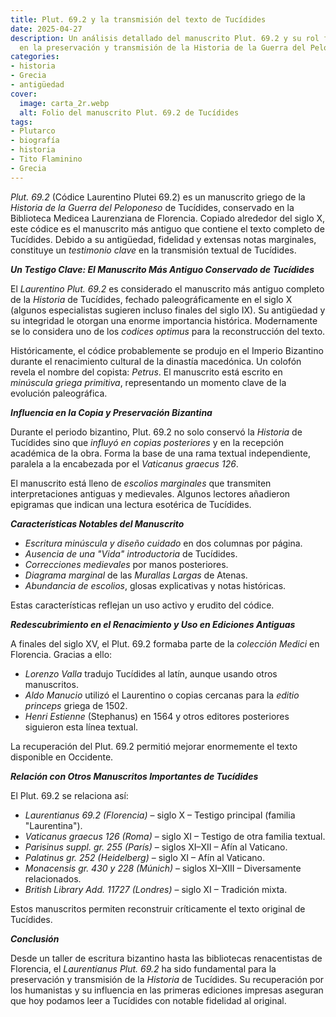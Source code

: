 ```yaml
---
title: Plut. 69.2 y la transmisión del texto de Tucídides
date: 2025-04-27
description: Un análisis detallado del manuscrito Plut. 69.2 y su rol fundamental
  en la preservación y transmisión de la Historia de la Guerra del Peloponeso de Tucídides.
categories:
- historia
- Grecia
- antigüedad
cover:
  image: carta_2r.webp
  alt: Folio del manuscrito Plut. 69.2 de Tucídides
tags:
- Plutarco
- biografía
- historia
- Tito Flaminino
- Grecia
---
```


*Plut. 69.2* (Códice Laurentino Plutei 69.2) es un manuscrito griego de la *Historia de la Guerra del Peloponeso* de Tucídides, conservado en la Biblioteca Medicea Laurenziana de Florencia. Copiado alrededor del siglo X, este códice es el manuscrito más antiguo que contiene el texto completo de Tucídides. Debido a su antigüedad, fidelidad y extensas notas marginales, constituye un *testimonio clave* en la transmisión textual de Tucídides.

***Un Testigo Clave: El Manuscrito Más Antiguo Conservado de Tucídides***

El *Laurentino Plut. 69.2* es considerado el manuscrito más antiguo completo de la *Historia* de Tucídides, fechado paleográficamente en el siglo X (algunos especialistas sugieren incluso finales del siglo IX). Su antigüedad y su integridad le otorgan una enorme importancia histórica. Modernamente se lo considera uno de los *codices optimus* para la reconstrucción del texto.

Históricamente, el códice probablemente se produjo en el Imperio Bizantino durante el renacimiento cultural de la dinastía macedónica. Un colofón revela el nombre del copista: *Petrus*. El manuscrito está escrito en *minúscula griega primitiva*, representando un momento clave de la evolución paleográfica.

***Influencia en la Copia y Preservación Bizantina***

Durante el periodo bizantino, Plut. 69.2 no solo conservó la *Historia* de Tucídides sino que *influyó en copias posteriores* y en la recepción académica de la obra. Forma la base de una rama textual independiente, paralela a la encabezada por el *Vaticanus graecus 126*.

El manuscrito está lleno de *escolios marginales* que transmiten interpretaciones antiguas y medievales. Algunos lectores añadieron epigramas que indican una lectura esotérica de Tucídides.

***Características Notables del Manuscrito***

- *Escritura minúscula y diseño cuidado* en dos columnas por página.
- *Ausencia de una "Vida" introductoria* de Tucídides.
- *Correcciones medievales* por manos posteriores.
- *Diagrama marginal* de las *Murallas Largas* de Atenas.
- *Abundancia de escolios*, glosas explicativas y notas históricas.

Estas características reflejan un uso activo y erudito del códice.

***Redescubrimiento en el Renacimiento y Uso en Ediciones Antiguas***

A finales del siglo XV, el Plut. 69.2 formaba parte de la *colección Medici* en Florencia. Gracias a ello:

- *Lorenzo Valla* tradujo Tucídides al latín, aunque usando otros manuscritos.
- *Aldo Manucio* utilizó el Laurentino o copias cercanas para la *editio princeps* griega de 1502.
- *Henri Estienne* (Stephanus) en 1564 y otros editores posteriores siguieron esta línea textual.

La recuperación del Plut. 69.2 permitió mejorar enormemente el texto disponible en Occidente.

***Relación con Otros Manuscritos Importantes de Tucídides***

El Plut. 69.2 se relaciona así:

- *Laurentianus 69.2 (Florencia)* – siglo X – Testigo principal (familia "Laurentina").
- *Vaticanus graecus 126 (Roma)* – siglo XI – Testigo de otra familia textual.
- *Parisinus suppl. gr. 255 (París)* – siglos XI–XII – Afín al Vaticano.
- *Palatinus gr. 252 (Heidelberg)* – siglo XI – Afín al Vaticano.
- *Monacensis gr. 430 y 228 (Múnich)* – siglos XI–XIII – Diversamente relacionados.
- *British Library Add. 11727 (Londres)* – siglo XI – Tradición mixta.

Estos manuscritos permiten reconstruir críticamente el texto original de Tucídides.

***Conclusión***

Desde un taller de escritura bizantino hasta las bibliotecas renacentistas de Florencia, el *Laurentianus Plut. 69.2* ha sido fundamental para la preservación y transmisión de la *Historia* de Tucídides. Su recuperación por los humanistas y su influencia en las primeras ediciones impresas aseguran que hoy podamos leer a Tucídides con notable fidelidad al original.